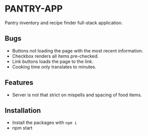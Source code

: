 # PANTRY-APP
Pantry inventory and recipe finder full-stack application.

## Bugs
- Buttons not loading the page with the most recent information.
- Checkbox renders all items pre-checked.
- Link buttons loads the page to the link.
- Cooking time only translates to minutes.

## Features
- Server is not that strict on mispells and spacing of food items.

## Installation

- Install the packages with `npm i`
- npm start
